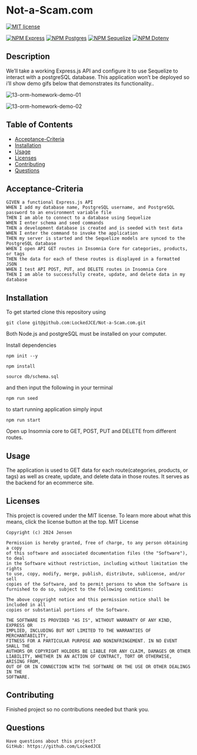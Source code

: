 # Not-a-Scam.com
 [![MIT license](https://img.shields.io/badge/License-MIT-yellow.svg)](https://lbesson.mit-license.org/)

 [![NPM Express](https://img.shields.io/badge/NPM-Express-green.svg)](https://www.npmjs.com/package/express)
 [![NPM Postgres](https://img.shields.io/badge/NPM-Postgres-green.svg)](https://www.npmjs.com/package/pg)
 [![NPM Sequelize](https://img.shields.io/badge/NPM-Sequelize-green.svg)](https://www.npmjs.com/package/sequelize)
 [![NPM Dotenv](https://img.shields.io/badge/NPM-Dotenv-green.svg)](https://www.npmjs.com/package/dotenv)
 
## Description

We’ll take a working Express.js API and configure it to use Sequelize to interact with a postgreSQL database. This application won’t be deployed so i’ll show demo gifs below that demonstrates its functionality..

![13-orm-homework-demo-01](https://github.com/LockedJCE/Not-a-Scam.com/assets/163614828/f704354c-086e-42bd-84a7-f0d66054b8f9)

![13-orm-homework-demo-02](https://github.com/LockedJCE/Not-a-Scam.com/assets/163614828/cb3a47c8-33d2-4034-a8dc-6bc34c8997b6)

## Table of Contents
  * [Acceptance-Criteria](#acceptance-criteria)
  * [Installation](#installation)
  * [Usage](#usage)
  * [Licenses](#licenses)
  * [Contributing](#contributing)
  * [Questions](#questions)
## Acceptance-Criteria
    GIVEN a functional Express.js API
    WHEN I add my database name, PostgreSQL username, and PostgreSQL password to an environment variable file
    THEN I am able to connect to a database using Sequelize
    WHEN I enter schema and seed commands
    THEN a development database is created and is seeded with test data
    WHEN I enter the command to invoke the application
    THEN my server is started and the Sequelize models are synced to the PostgreSQL database
    WHEN I open API GET routes in Insomnia Core for categories, products, or tags
    THEN the data for each of these routes is displayed in a formatted JSON
    WHEN I test API POST, PUT, and DELETE routes in Insomnia Core
    THEN I am able to successfully create, update, and delete data in my database
  ## Installation
To get started clone this repository using 
<br>
```terminal
git clone git@github.com:LockedJCE/Not-a-Scam.com.git
```
Both Node.js and postgreSQL must be installed on your computer.

Install dependencies 
```terminal
npm init --y
``` 
```terminal
npm install
```
```terminal
source db/schema.sql
```
and then input the following in your terminal
```terminal
npm run seed
```
to start running application simply input 
```terminal
npm run start
```
Open up Insomnia core to GET, POST, PUT and DELETE from different routes.
  ## Usage
   The application is used to GET data for each route(categories, products, or tags) as well as create, update, and delete data in those routes. It serves as the backend for an ecommerce site.
  ## Licenses
  This project is covered under the MIT license. To learn more about what this means, click the license button at the top.
  MIT License

    Copyright (c) 2024 Jensen

    Permission is hereby granted, free of charge, to any person obtaining a copy
    of this software and associated documentation files (the "Software"), to deal
    in the Software without restriction, including without limitation the rights
    to use, copy, modify, merge, publish, distribute, sublicense, and/or sell
    copies of the Software, and to permit persons to whom the Software is
    furnished to do so, subject to the following conditions:

    The above copyright notice and this permission notice shall be included in all
    copies or substantial portions of the Software.

    THE SOFTWARE IS PROVIDED "AS IS", WITHOUT WARRANTY OF ANY KIND, EXPRESS OR
    IMPLIED, INCLUDING BUT NOT LIMITED TO THE WARRANTIES OF MERCHANTABILITY,
    FITNESS FOR A PARTICULAR PURPOSE AND NONINFRINGEMENT. IN NO EVENT SHALL THE
    AUTHORS OR COPYRIGHT HOLDERS BE LIABLE FOR ANY CLAIM, DAMAGES OR OTHER
    LIABILITY, WHETHER IN AN ACTION OF CONTRACT, TORT OR OTHERWISE, ARISING FROM,
    OUT OF OR IN CONNECTION WITH THE SOFTWARE OR THE USE OR OTHER DEALINGS IN THE
    SOFTWARE.
  ## Contributing
  Finished project so no contributions needed but thank you.
  ## Questions
    Have questions about this project?  
    GitHub: https://github.com/LockedJCE  

